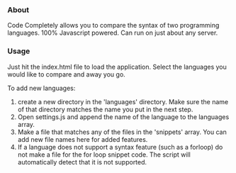### About

Code Completely allows you to compare the syntax of two programming languages. 100% Javascript powered. Can run on just about any server.

### Usage

Just hit the index.html file to load the application. Select the languages you would like to compare and away you go.

To add new languages:
1. create a new directory in the 'languages' directory. Make sure the name of that directory matches the name you put in the next step.
2. Open settings.js and append the name of the language to the languages array.
3. Make a file that matches any of the files in the 'snippets' array. You can add new file names here for added features.
4. If a language does not support a syntax feature (such as a forloop) do not make a file for the for loop snippet code. The script will automatically detect that it is not supported.